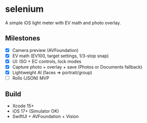 # selenium

A simple iOS light meter with EV math and photo overlay.

## Milestones
- [x] Camera preview (AVFoundation)
- [x] EV math (EV100, target settings, 1/3-stop snap)
- [x] UI: ISO + EC controls, lock modes
- [x] Capture photo + overlay + save (Photos or Documents fallback)
- [x] Lightweight AI (faces ⇒ portrait/group)
- [ ] Rolls (JSON) MVP

## Build
- Xcode 15+
- iOS 17+ (Simulator OK)
- SwiftUI + AVFoundation + Vision



